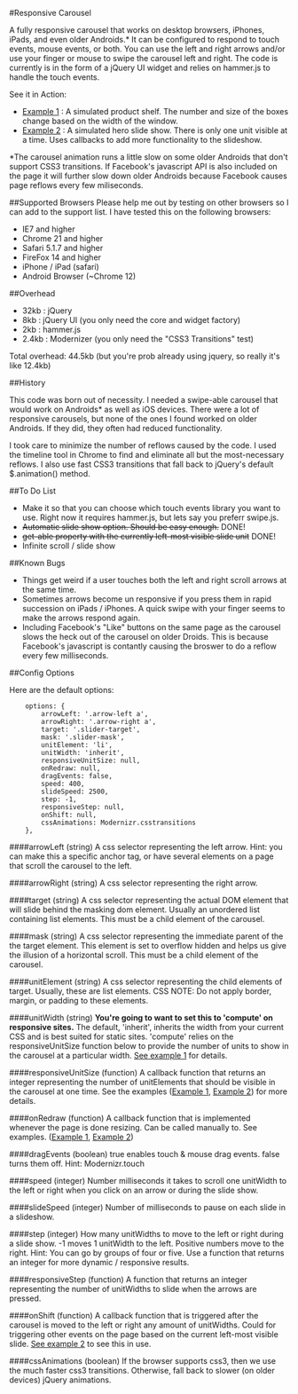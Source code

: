 #Responsive Carousel

A fully responsive carousel that works on desktop browsers, iPhones, iPads, and
even older Androids.* It can be configured to respond to touch events, mouse 
events, or both.  You can use the left and right arrows and/or use your finger 
or mouse to swipe the carousel left and right.  The code is currently is in the 
form of a jQuery UI widget and relies on hammer.js to handle the touch events.

See it in Action:
- [Example 1](http://matthewtoledo.com/creations/responsive-carousel/example/example-1.html) : A simulated product shelf.  The number and size of the boxes change based on the width of the window.
- [Example 2](http://matthewtoledo.com/creations/responsive-carousel/example/example-2.html) : A simulated hero slide show.  There is only one unit visible at a time.  Uses callbacks to add more functionality to the slideshow.

*The carousel animation runs a little slow on some older Androids that don't 
support CSS3 transitions.  If Facebook's javascript API is also included on the 
page it will further slow down older Androids because Facebook causes page 
reflows every few miliseconds.

##Supported Browsers
Please help me out by testing on other browsers so I can add to the support list. I have tested this on the following browsers:
- IE7 and higher
- Chrome 21 and higher
- Safari 5.1.7 and higher
- FireFox 14 and higher
- iPhone / iPad (safari)
- Android Browser (~Chrome 12)

##Overhead

- 32kb : jQuery
- 8kb : jQuery UI (you only need the core and widget factory)
- 2kb : hammer.js
- 2.4kb : Modernizer (you only need the "CSS3 Transitions" test)

Total overhead: 44.5kb (but you're prob already using jquery, so really it's like 12.4kb)

##History

This code was born out of necessity. I needed a swipe-able carousel that would 
work on Androids* as well as iOS devices. There were a lot of responsive 
carousels, but none of the ones I found worked on older Androids.  If they did, 
they often had reduced functionality.

I took care to minimize the number of reflows caused by the code.   I used the 
timeline tool in Chrome to find and eliminate all but the most-necessary 
reflows. I also use fast CSS3 transitions that fall back to jQuery's default
$.animation() method.

##To Do List

- Make it so that you can choose which touch events library you want to use.  Right now it requires hammer.js, but lets say you preferr swipe.js.
- ~~Automatic slide show option.  Should be easy enough.~~ DONE!
- ~~get-able property with the currently left-most visible slide unit~~ DONE!
- Infinite scroll / slide show

##Known Bugs

- Things get weird if a user touches both the left and right scroll arrows at the same time.
- Sometimes arrows become un responsive if you press them in rapid succession on iPads / iPhones.  A quick swipe with your finger seems to make the arrows respond again.
- Including Facebook's "Like" buttons on the same page as the carousel slows the heck out of the carousel on older Droids.  This is because Facebook's javascript is contantly causing the broswer to do a reflow every few milliseconds.

##Config Options

Here are the default options:

        options: {
            arrowLeft: '.arrow-left a',
            arrowRight: '.arrow-right a',
            target: '.slider-target',
            mask: '.slider-mask',
            unitElement: 'li',
            unitWidth: 'inherit',
            responsiveUnitSize: null,
            onRedraw: null,
            dragEvents: false,
			speed: 400,
			slideSpeed: 2500,
			step: -1,
			responsiveStep: null,
			onShift: null,
            cssAnimations: Modernizr.csstransitions
        },

####arrowLeft  (string)
A css selector representing the left arrow.  Hint:  you can make this a specific anchor tag, or have several elements on a page that scroll the carousel to the left.

####arrowRight (string)
A css selector representing the right arrow.

####target (string)
A css selector representing the actual DOM element that will slide behind the masking dom element.  Usually an unordered list containing list elements. This must be a child element of the carousel.

####mask (string)
A css selector representing the immediate parent of the the target element.  This element is set to overflow hidden and helps us give the illusion of a horizontal scroll. This must be a child element of the carousel.

####unitElement  (string)
A css selector representing the child elements of target.  Usually, these are list elements.  CSS NOTE: Do not apply border, margin, or padding to these elements.

####unitWidth  (string)
__You're going to want to set this to 'compute' on responsive sites.__   The default, 'inherit', inherits the width from your current CSS and is best suited for static sites. 'compute' relies on the responsiveUnitSize function below to provide the number of units to show in the carousel at a particular width. [See example 1](http://matthewtoledo.com/creations/responsive-carousel/example/example-1.html) for details.

####responsiveUnitSize  (function)
A callback function that returns an integer representing the number of unitElements that should be visible in the carousel  at one time.  See the examples ([Example 1](http://matthewtoledo.com/creations/responsive-carousel/example/example-1.html), [Example 2](http://matthewtoledo.com/creations/responsive-carousel/example/example-2.html)) for more details.

####onRedraw  (function)
A callback function that is implemented whenever the page is done resizing.  Can be called manually to.  See examples. ([Example 1](http://matthewtoledo.com/creations/responsive-carousel/example/example-1.html), [Example 2](http://matthewtoledo.com/creations/responsive-carousel/example/example-2.html))

####dragEvents (boolean)
true enables touch & mouse drag events.  false turns them off.  Hint:  Modernizr.touch

####speed   (integer)
Number milliseconds it takes to scroll one unitWidth to the left or right when you click on an arrow or during the slide show.

####slideSpeed  (integer)
Number of milliseconds to pause on each slide in a slideshow.

####step (integer)
How many unitWidths to move to the left or right during a slide show.  -1 moves 1 unitWidth to the left. Positive numbers move to the right. Hint:  You can go by groups of four or five.  Use a function that returns an integer for more dynamic / responsive results.

####responsiveStep (function)
A function that returns an integer representing the number of unitWidths to slide when the arrows are pressed.

####onShift  (function)
A callback function that is triggered after the carousel is moved to the left or right any amount of unitWidths.  Could for triggering other events on the page based on the current left-most visible slide.  [See example 2](http://matthewtoledo.com/creations/responsive-carousel/example/example-2.html) to see this in use.

####cssAnimations (boolean)
If the browser supports css3, then we use the much faster css3 transitions.  Otherwise, fall back to slower (on older devices) jQuery animations.